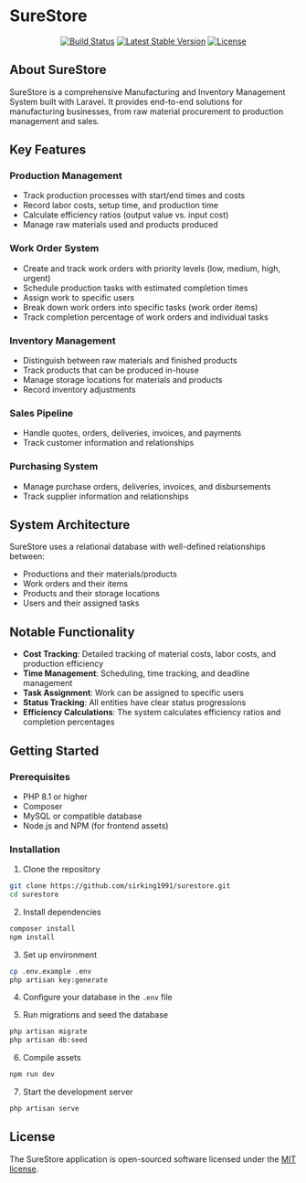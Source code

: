 # SureStore

<p align="center">
<a href="https://github.com/sirking1991/surestore/actions"><img src="https://github.com/sirking1991/surestore/workflows/tests/badge.svg" alt="Build Status"></a>
<a href="https://packagist.org/packages/sirking1991/surestore"><img src="https://img.shields.io/packagist/v/sirking1991/surestore" alt="Latest Stable Version"></a>
<a href="https://packagist.org/packages/sirking1991/surestore"><img src="https://img.shields.io/packagist/l/sirking1991/surestore" alt="License"></a>
</p>

## About SureStore

SureStore is a comprehensive Manufacturing and Inventory Management System built with Laravel. It provides end-to-end solutions for manufacturing businesses, from raw material procurement to production management and sales.

## Key Features

### Production Management
- Track production processes with start/end times and costs
- Record labor costs, setup time, and production time
- Calculate efficiency ratios (output value vs. input cost)
- Manage raw materials used and products produced

### Work Order System
- Create and track work orders with priority levels (low, medium, high, urgent)
- Schedule production tasks with estimated completion times
- Assign work to specific users
- Break down work orders into specific tasks (work order items)
- Track completion percentage of work orders and individual tasks

### Inventory Management
- Distinguish between raw materials and finished products
- Track products that can be produced in-house
- Manage storage locations for materials and products
- Record inventory adjustments

### Sales Pipeline
- Handle quotes, orders, deliveries, invoices, and payments
- Track customer information and relationships

### Purchasing System
- Manage purchase orders, deliveries, invoices, and disbursements
- Track supplier information and relationships

## System Architecture

SureStore uses a relational database with well-defined relationships between:
- Productions and their materials/products
- Work orders and their items
- Products and their storage locations
- Users and their assigned tasks

## Notable Functionality

- **Cost Tracking**: Detailed tracking of material costs, labor costs, and production efficiency
- **Time Management**: Scheduling, time tracking, and deadline management
- **Task Assignment**: Work can be assigned to specific users
- **Status Tracking**: All entities have clear status progressions
- **Efficiency Calculations**: The system calculates efficiency ratios and completion percentages

## Getting Started

### Prerequisites
- PHP 8.1 or higher
- Composer
- MySQL or compatible database
- Node.js and NPM (for frontend assets)

### Installation

1. Clone the repository
```bash
git clone https://github.com/sirking1991/surestore.git
cd surestore
```

2. Install dependencies
```bash
composer install
npm install
```

3. Set up environment
```bash
cp .env.example .env
php artisan key:generate
```

4. Configure your database in the `.env` file

5. Run migrations and seed the database
```bash
php artisan migrate
php artisan db:seed
```

6. Compile assets
```bash
npm run dev
```

7. Start the development server
```bash
php artisan serve
```

## License

The SureStore application is open-sourced software licensed under the [MIT license](https://opensource.org/licenses/MIT).
